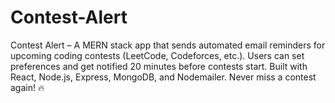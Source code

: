 # Contest-Alert
Contest Alert – A MERN stack app that sends automated email reminders for upcoming coding contests (LeetCode, Codeforces, etc.). Users can set preferences and get notified 20 minutes before contests start. Built with React, Node.js, Express, MongoDB, and Nodemailer. Never miss a contest again! 🔥
